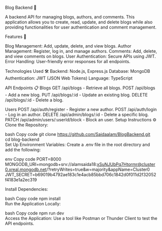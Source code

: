 Blog Backend 📝

A backend API for managing blogs, authors, and comments. This application allows you to create, read, update, and delete blogs while also providing functionalities for user authentication and comment management.

Features 🌟

Blog Management: Add, update, delete, and view blogs.
Author Management: Register, log in, and manage authors.
Comments: Add, delete, and view comments on blogs.
User Authentication: Secure APIs using JWT.
Error Handling: User-friendly error responses for all endpoints.

Technologies Used 🛠️
Backend: Node.js, Express.js
Database: MongoDB
Authentication: JWT (JSON Web Tokens)
Language: TypeScript

API Endpoints 📋
Blogs
GET /api/blogs - Retrieve all blogs.
POST /api/blogs - Add a new blog.
PUT /api/blogs/:id - Update an existing blog.
DELETE /api/blogs/:id - Delete a blog.

Users
POST /api/auth/register - Register a new author.
POST /api/auth/login - Log in an author.
DELETE /api/admin/blogs/:id - Delete a specific blog.
PATCH /api/admin/users/:userId/block - Block an user.
Setup Instructions ⚙️
Clone the Repository:

bash
Copy code
git clone https://github.com/Saidaalam/BlogBackend.git  
cd blog-backend  
Set Up Environment Variables:
Create a .env file in the root directory and add the following:

env
Copy code
PORT=8000
MONGODB_URI=mongodb+srv://alamsaida18:xSuNJUbPq7Htormr@cluster0.xreal.mongodb.net/?retryWrites=true&w=majority&appName=Cluster0
JWT_SECRET=b69019b4792ae183c1e4acb85bbd706c1842d0f011d2f32052f4183e1a2ec319

Install Dependencies:

bash
Copy code
npm install  
Run the Application Locally:

bash
Copy code
npm run dev  
Access the Application:
Use a tool like Postman or Thunder Client to test the API endpoints.
